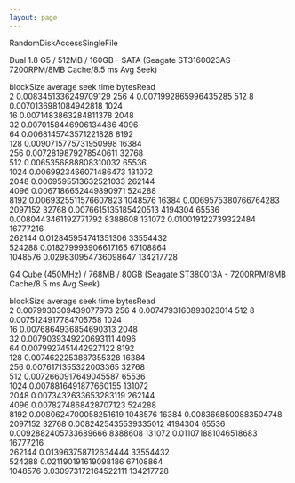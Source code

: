 ```yaml
---
layout: page
---
```


RandomDiskAccessSingleFile

Dual 1.8 G5 / 512MB / 160GB - SATA (Seagate ST3160023AS - 7200RPM/8MB Cache/8.5 ms Avg Seek) 

    
blockSize	average seek time	bytesRead	
2	0.0083451336249709129	256	
4	0.0071992865996435285	512	
8	0.0070136981084942818	1024	
16	0.0071483863284811378	2048	
32	0.0070158446906134486	4096	
64	0.0068145743571221828	8192	
128	0.0090715775731950998	16384	
256	0.0072819879278540611	32768	
512	0.0065356888808310032	65536	
1024	0.0069923466071486473	131072	
2048	0.0069595513632521033	262144	
4096	0.0067186652449890971	524288	
8192	0.0069325511576607823	1048576	
16384	0.0069575380766764283	2097152	
32768	0.0076615135185420513	4194304	
65536	0.0080443461192771792	8388608	
131072	0.010019122739322484	16777216	
262144	0.012845954741351306	33554432	
524288	0.018279993906617165	67108864	
1048576	0.029830954736098647	134217728	


G4 Cube (450MHz) / 768MB / 80GB (Seagate ST380013A - 7200RPM/8MB Cache/8.5 ms Avg Seek) 
    
blockSize	average seek time	bytesRead	
2	0.0079930309439077973	256	
4	0.0074793160893023014	512	
8	0.0075124917784705758	1024	
16	0.0076864936854690313	2048	
32	0.0079039349220693111	4096	
64	0.0079927451442927122	8192	
128	0.0074622253887355328	16384	
256	0.0076171355322003365	32768	
512	0.0072660917649045587	65536	
1024	0.0078816491877660155	131072	
2048	0.0073432633653283119	262144	
4096	0.0078274868428707123	524288	
8192	0.0080624700058251619	1048576	
16384	0.0083668500883504748	2097152	
32768	0.0082425435539335012	4194304	
65536	0.0092882405733689666	8388608	
131072	0.011071881046518683	16777216	
262144	0.013963758712634444	33554432	
524288	0.021190191619098186	67108864	
1048576	0.030973172164522111	134217728
